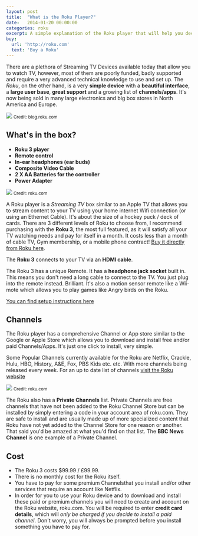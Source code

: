 ```yaml
---
layout: post
title:  "What is the Roku Player?"
date:   2014-01-20 00:00:00
categories: roku
excerpt: A simple explanation of the Roku player that will help you decide if it's the right streaming device for you and your TV watching needs.
buy: 
  url: 'http://roku.com'
  text: 'Buy a Roku'
---
```


There are a plethora of Streaming TV Devices available today that allow you to watch TV, however, most of them are poorly funded, badly supported and require a very advanced technical knowledge to use and set up. The _Roku_, on the other hand, is a very **simple device** with a **beautiful interface**, a **large user base**, **great support** and a growing list of **channels/apps**. It's now being sold in many large electronics and big box stores in North America and Europe. 

<img src="{{ site.url }}/assets/img/roku-3-with-headphones.jpg" class="img-responsive" />
<small>Credit: blog.roku.com</small>

## What's in the box?

- **Roku 3 player**
- **Remote control**
- **In-ear headphones (ear buds)**
- **Composite Video Cable**
- **2 X AA Batteries for the controller**
- **Power Adapter**

<img src="{{ site.url }}/assets/img/roku-whats-in-box.png" class="img-responsive" />
<small>Credit: roku.com</small>

A Roku player is a _Streaming TV_ box similar to an Apple TV that allows you to stream content to your TV using your home internet Wifi connection (or using an Ethernet Cable). It's about the size of a hockey puck / deck of cards.
There are 3 different levels of Roku to choose from, I recommend purchasing with the **Roku 3**, the most full featured, as it will satisfy all your TV watching needs and pay for itself in a month. It costs less than a month of cable TV, Gym membership, or a mobile phone contract! [Buy it directly from Roku here](http://roku.com).

The **Roku 3** connects to your TV via an **HDMI cable**.

The Roku 3 has a unique Remote. It has a **headphone jack socket** built in. This means you don't need a long cable to connect to the TV. You just plug into the remote instead. Brilliant. It's also a motion sensor remote like a Wii-mote  which allows you to play games like Angry birds on the Roku. 

[You can find setup instructions here](http://wwwimg.roku.com/Roku3-QSG.pdf)

## Channels
The Roku player has a comprehensive Channel or App store similar to the Google or Apple Store which allows you to download and install free and/or paid Channels/Apps. It's just one click to install, very simple.

Some Popular Channels currently available for the Roku are Netflix, Crackle, Hulu, HBO, History, A&E, Fox, PBS Kids  etc. etc. With more channels being released every week. For an up to date list of channels [visit the Roku website](https://www.roku.com/channels/#!browse/movies-and-tv/by-popular)

<img src="{{ site.url }}/assets/img/roku-channels.jpg" class="img-responsive" />
<small>Credit: roku.com</small>

The Roku also has a **Private Channels** list. Private Channels are free channels that have not been added to the Roku Channel Store but can be installed by simply entering a code in your account area of roku.com. They are safe to install and are usually made up of more specialized content that Roku have not yet added to the Channel Store for one reason or another. That said you'd be amazed at what you'd find on that list. The **BBC News Channel** is one example of a Private Channel.

## Cost
- The Roku 3 costs $99.99 / £99.99.
- There is no monthly cost for the Roku itself. 
- You have to pay for some premium Channelsthat you install and/or other services that require an account like Netflix. 
- In order for you to use your Roku device and to download and install these paid or premium channels you will need to create and account on the Roku website, roku.com. You will be required to enter **credit card details**, which will _only be charged if you decide to install a paid channel_. Don't worry, you will always be prompted before you install something you have to pay for.